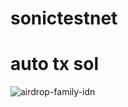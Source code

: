 # sonictestnet
# auto tx sol
![airdrop-family-idn](https://github.com/AirDropFamilyIDN/sonictestnet/assets/26495822/039d6635-2067-456b-8e3c-25fc25efa2e9)
